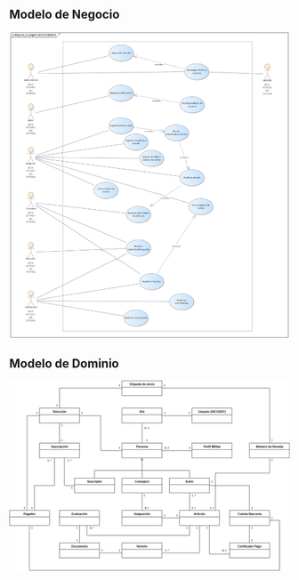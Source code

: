 ## Modelo de Negocio

![](Diagramas/Diagrama_de_Negocio_REVISTA_EJERCITO.png)

## Modelo de Dominio

![](Diagramas/Modelo_de_Dominio_V2.drawio.png)
